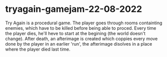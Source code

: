 # tryagain-gamejam-22-08-2022
Try Again is a procedural game. The player goes through rooms containting enemies, which have to be killed before being able to proced. Every time the player dies, he'll heve to start at the begining (the world doesn't change). After death, an afterimage is created which coppies every move done by the player in an earlier 'run', the afterimage disolves in a place where the player died last time.
